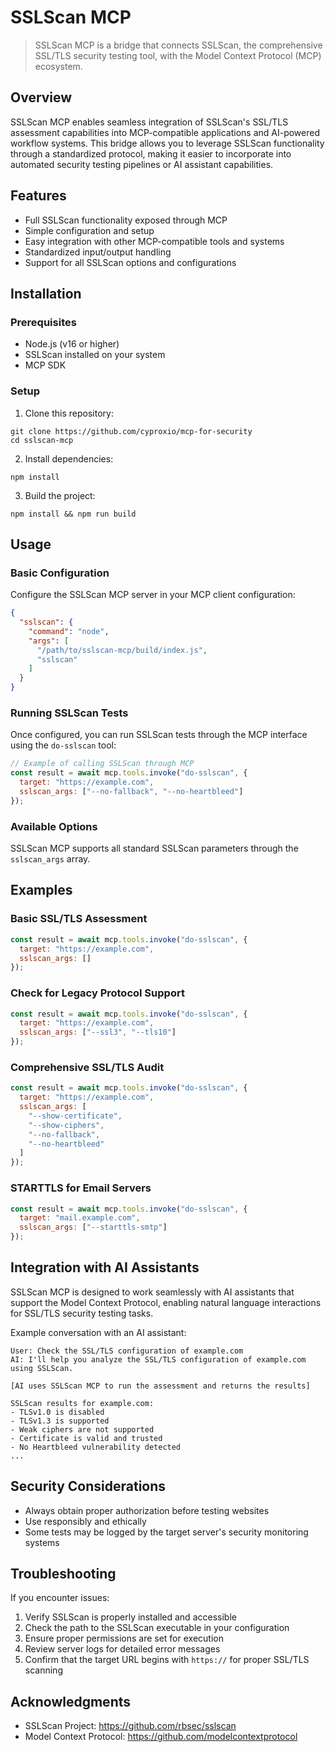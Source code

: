 # SSLScan MCP

> SSLScan MCP is a bridge that connects SSLScan, the comprehensive SSL/TLS security testing tool, with the Model Context Protocol (MCP) ecosystem.

## Overview

SSLScan MCP enables seamless integration of SSLScan's SSL/TLS assessment capabilities into MCP-compatible applications and AI-powered workflow systems. This bridge allows you to leverage SSLScan functionality through a standardized protocol, making it easier to incorporate into automated security testing pipelines or AI assistant capabilities.

## Features

- Full SSLScan functionality exposed through MCP
- Simple configuration and setup
- Easy integration with other MCP-compatible tools and systems
- Standardized input/output handling
- Support for all SSLScan options and configurations

## Installation

### Prerequisites

- Node.js (v16 or higher)
- SSLScan installed on your system
- MCP SDK

### Setup

1. Clone this repository:
 ```
 git clone https://github.com/cyproxio/mcp-for-security
 cd sslscan-mcp
 ```

2. Install dependencies:
 ```
 npm install
 ```

3. Build the project:
 ```
 npm install && npm run build
 ```

## Usage

### Basic Configuration

Configure the SSLScan MCP server in your MCP client configuration:

```json
{
  "sslscan": {
    "command": "node",
    "args": [
      "/path/to/sslscan-mcp/build/index.js",
      "sslscan"
    ]
  }
}
```

### Running SSLScan Tests

Once configured, you can run SSLScan tests through the MCP interface using the `do-sslscan` tool:

```javascript
// Example of calling SSLScan through MCP
const result = await mcp.tools.invoke("do-sslscan", {
  target: "https://example.com",
  sslscan_args: ["--no-fallback", "--no-heartbleed"]
});
```

### Available Options

SSLScan MCP supports all standard SSLScan parameters through the `sslscan_args` array. 

## Examples

### Basic SSL/TLS Assessment

```javascript
const result = await mcp.tools.invoke("do-sslscan", {
  target: "https://example.com",
  sslscan_args: []
});
```

### Check for Legacy Protocol Support

```javascript
const result = await mcp.tools.invoke("do-sslscan", {
  target: "https://example.com",
  sslscan_args: ["--ssl3", "--tls10"]
});
```

### Comprehensive SSL/TLS Audit

```javascript
const result = await mcp.tools.invoke("do-sslscan", {
  target: "https://example.com",
  sslscan_args: [
    "--show-certificate",
    "--show-ciphers",
    "--no-fallback",
    "--no-heartbleed"
  ]
});
```

### STARTTLS for Email Servers

```javascript
const result = await mcp.tools.invoke("do-sslscan", {
  target: "mail.example.com",
  sslscan_args: ["--starttls-smtp"]
});
```

## Integration with AI Assistants

SSLScan MCP is designed to work seamlessly with AI assistants that support the Model Context Protocol, enabling natural language interactions for SSL/TLS security testing tasks.

Example conversation with an AI assistant:

```
User: Check the SSL/TLS configuration of example.com
AI: I'll help you analyze the SSL/TLS configuration of example.com using SSLScan.

[AI uses SSLScan MCP to run the assessment and returns the results]

SSLScan results for example.com:
- TLSv1.0 is disabled
- TLSv1.3 is supported
- Weak ciphers are not supported
- Certificate is valid and trusted
- No Heartbleed vulnerability detected
...
```

## Security Considerations

- Always obtain proper authorization before testing websites
- Use responsibly and ethically
- Some tests may be logged by the target server's security monitoring systems

## Troubleshooting

If you encounter issues:

1. Verify SSLScan is properly installed and accessible
2. Check the path to the SSLScan executable in your configuration
3. Ensure proper permissions are set for execution
4. Review server logs for detailed error messages
5. Confirm that the target URL begins with `https://` for proper SSL/TLS scanning

## Acknowledgments

- SSLScan Project: https://github.com/rbsec/sslscan
- Model Context Protocol: https://github.com/modelcontextprotocol